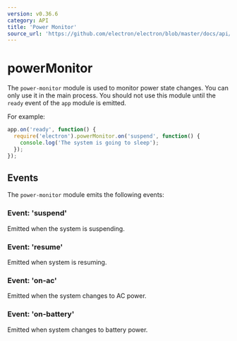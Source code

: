 ```yaml
---
version: v0.36.6
category: API
title: 'Power Monitor'
source_url: 'https://github.com/electron/electron/blob/master/docs/api/power-monitor.md'
---
```


# powerMonitor

The `power-monitor` module is used to monitor power state changes. You can
only use it in the main process. You should not use this module until the `ready`
event of the `app` module is emitted.

For example:

```javascript
app.on('ready', function() {
  require('electron').powerMonitor.on('suspend', function() {
    console.log('The system is going to sleep');
  });
});
```

## Events

The `power-monitor` module emits the following events:

### Event: 'suspend'

Emitted when the system is suspending.

### Event: 'resume'

Emitted when system is resuming.

### Event: 'on-ac'

Emitted when the system changes to AC power.

### Event: 'on-battery'

Emitted when system changes to battery power.
